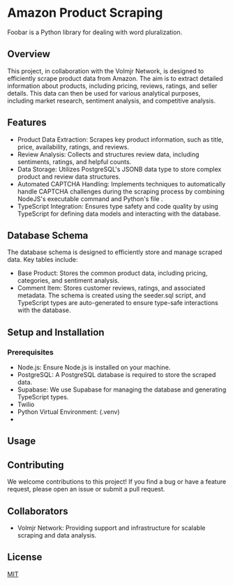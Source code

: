 # Amazon Product Scraping

Foobar is a Python library for dealing with word pluralization.

## Overview
This project, in collaboration with the Volmjr Network, is designed to efficiently scrape product data from Amazon. The aim is to extract detailed information about products, including pricing, reviews, ratings, and seller details. This data can then be used for various analytical purposes, including market research, sentiment analysis, and competitive analysis.


## Features 
- Product Data Extraction: Scrapes key product information, such as title, price, availability, ratings, and reviews.
- Review Analysis: Collects and structures review data, including sentiments, ratings, and helpful counts.
- Data Storage: Utilizes PostgreSQL's JSONB data type to store complex product and review data structures.
- Automated CAPTCHA Handling: Implements techniques to automatically handle CAPTCHA challenges during the scraping process by combining NodeJS's executable command and Python's file .
- TypeScript Integration: Ensures type safety and code quality by using TypeScript for defining data models and interacting with the database.

## Database Schema
The database schema is designed to efficiently store and manage scraped data. Key tables include:
- Base Product: Stores the common product data, including pricing, categories, and sentiment analysis.
- Comment Item: Stores customer reviews, ratings, and associated metadata.
The schema is created using the seeder.sql script, and TypeScript types are auto-generated to ensure type-safe interactions with the database.

## Setup and Installation

### Prerequisites
+ Node.js: Ensure Node.js is installed on your machine.
+ PostgreSQL: A PostgreSQL database is required to store the scraped data.
+ Supabase: We use Supabase for managing the database and generating TypeScript types.
+ Twilio
+ Python Virtual Environment: (.venv)
+ 

## Usage 
## Contributing
We welcome contributions to this project! If you find a bug or have a feature request, please open an issue or submit a pull request.

## Collaborators
- Volmjr Network: Providing support and infrastructure for scalable scraping and data analysis.

## License

[MIT](https://choosealicense.com/licenses/mit/)